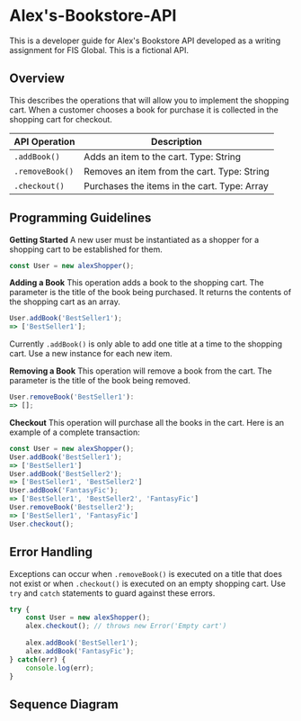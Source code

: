 # Alex's-Bookstore-API
This is a developer guide for Alex's Bookstore API developed as a writing assignment for FIS Global. This is a fictional API. 

## Overview
This describes the operations that will allow you to implement the shopping cart. When a customer chooses a book for purchase it is collected in the shopping cart for checkout. 

API Operation | Description
--- | ---
`.addBook()` | Adds an item to the cart. Type: String
`.removeBook()` | Removes an item from the cart. Type: String
`.checkout()` | Purchases the items in the cart. Type: Array

## Programming Guidelines
**Getting Started**
A new user must be instantiated as a shopper for a shopping cart to be established for them.
```javascript
const User = new alexShopper();
```

**Adding a Book**
This operation adds a book to the shopping cart. The parameter is the title of the book being purchased. It returns the contents of the shopping cart as an array.
```javascript
User.addBook('BestSeller1');
=> ['BestSeller1'];
```
Currently `.addBook()` is only able to add one title at a time to the shopping cart. Use a new instance for each new item.

**Removing a Book**
This operation will remove a book from the cart. The parameter is the title of the book being removed.
```javascript
User.removeBook('BestSeller1'):
=> [];
```

**Checkout**
This operation will purchase all the books in the cart. Here is an example of a complete transaction:
```javascript
const User = new alexShopper();
User.addBook('BestSeller1');
=> ['BestSeller1']
User.addBook('BestSeller2');
=> ['BestSeller1', 'BestSeller2']
User.addBook('FantasyFic');
=> ['BestSeller1', 'BestSeller2', 'FantasyFic']
User.removeBook('Bestseller2');
=> ['BestSeller1', 'FantasyFic']
User.checkout();
```
## Error Handling
Exceptions can occur when `.removeBook()` is executed on a title that does not exist or when `.checkout()` is executed on an empty shopping cart. Use `try` and `catch` statements to guard against these errors. 

```javascript
try {
	const User = new alexShopper();
	alex.checkout(); // throws new Error('Empty cart')
	
	alex.addBook('BestSeller1');
	alex.addBook('FantasyFic');
} catch(err) {
	console.log(err);
}
```
## Sequence Diagram
